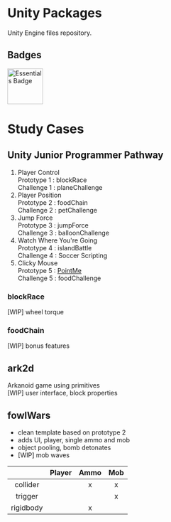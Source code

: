 
# Unity Packages

Unity Engine files repository.

## Badges

<img src="https://images.youracclaim.com/images/ebea4a14-2685-4e01-ac66-9bc88e0b26c0/00-Unity_Essentials-Pathway_Badge.png" alt="Essentials Badge" width="80"/>

# Study Cases

## Unity Junior Programmer Pathway

1. Player Control<br>
Prototype 1 : blockRace<br>
Challenge 1 : planeChallenge
1. Player Position<br>
Prototype 2 : foodChain<br>
Challenge 2 : petChallenge<br>
1. Jump Force<br>
Prototype 3 : jumpForce<br>
Challenge 3 : balloonChallenge
1. Watch Where You're Going<br>
Prototype 4 : islandBattle<br>
Challenge 4 : Soccer Scripting
1. Clicky Mouse<br>
Prototype 5 : [PointMe](https://play.unity.com/mg/other/point-me)<br>
Challenge 5 : foodChallenge

### blockRace

[WIP] wheel torque

### foodChain

[WIP] bonus features

## ark2d

Arkanoid game using primitives<br>
[WIP] user interface, block properties

## fowlWars

- clean template based on prototype 2
- adds UI, player, single ammo and mob
- object pooling, bomb detonates
- [WIP] mob waves


| | Player | Ammo | Mob |
| :---: | :---: | :---: | :---: |
| collider | | x | x |
| trigger | | | x |
| rigidbody | | x | |




